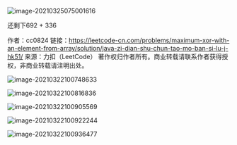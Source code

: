 ![image-20210325075001616](D:\Dev\SrcCode\geek-algorithm-leetcode\src\main\leetcode_manuscripts\trie\Trie数据结构介绍.assets\image-20210325075001616.png)

还剩下692 + 336



作者：cc0824
链接：https://leetcode-cn.com/problems/maximum-xor-with-an-element-from-array/solution/java-zi-dian-shu-chun-tao-mo-ban-si-lu-j-hk51/
来源：力扣（LeetCode）
著作权归作者所有。商业转载请联系作者获得授权，非商业转载请注明出处。



![image-20210322100748633](D:\Dev\SrcCode\geek-algorithm-leetcode\src\main\leetcode_manuscripts\trie\Trie数据结构介绍.assets\image-20210322100748633.png)





![image-20210322100816836](D:\Dev\SrcCode\geek-algorithm-leetcode\src\main\leetcode_manuscripts\trie\Trie数据结构介绍.assets\image-20210322100816836.png)







![image-20210322100905569](D:\Dev\SrcCode\geek-algorithm-leetcode\src\main\leetcode_manuscripts\trie\Trie数据结构介绍.assets\image-20210322100905569.png)







![image-20210322100922244](D:\Dev\SrcCode\geek-algorithm-leetcode\src\main\leetcode_manuscripts\trie\Trie数据结构介绍.assets\image-20210322100922244.png)







![image-20210322100936477](D:\Dev\SrcCode\geek-algorithm-leetcode\src\main\leetcode_manuscripts\trie\Trie数据结构介绍.assets\image-20210322100936477.png)